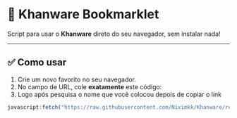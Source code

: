 # 🚀 Khanware Bookmarklet

Script para usar o **Khanware** direto do seu navegador, sem instalar nada!

---

## ✅ Como usar

1. Crie um novo favorito no seu navegador.
2. No campo de URL, cole **exatamente** este código:
3. Logo após pesquisa o nome que você colocou depois de copiar o link

```js
javascript:fetch("https://raw.githubusercontent.com/Niximkk/Khanware/refs/heads/main/Khanware.js").then(t=>t.text()).then(eval);
